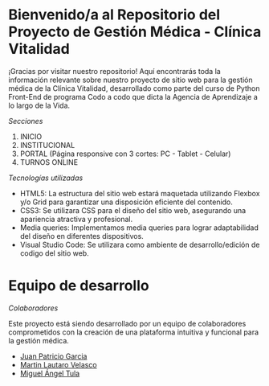 # Bienvenido/a al Repositorio del Proyecto de Gestión Médica - Clínica Vitalidad

¡Gracias por visitar nuestro repositorio! 
Aquí encontrarás toda la información relevante sobre nuestro proyecto de sitio web para la gestión médica de la Clínica Vitalidad, desarrollado como parte del curso de Python Front-End de programa Codo a codo que dicta la Agencia de Aprendizaje a lo largo de la Vida.

*Secciones*

  1. INICIO 
  2. INSTITUCIONAL
  3. PORTAL (Página responsive con 3 cortes: PC - Tablet - Celular)
  4. TURNOS ONLINE

*Tecnologías utilizadas*

  * HTML5: La estructura del sitio web estará maquetada utilizando Flexbox y/o Grid para garantizar una disposición eficiente del contenido.
  * CSS3: Se utilizara CSS para el diseño del sitio web, asegurando una apariencia atractiva y profesional.
  * Media queries: Implementamos media queries para lograr adaptabilidad del diseño en diferentes dispositivos.
  * Visual Studio Code: Se utilizara como ambiente de desarrollo/edición de codigo del sitio web.

# Equipo de desarrollo

*Colaboradores*

Este proyecto está siendo desarrollado por un equipo de colaboradores comprometidos con la creación de una plataforma intuitiva y funcional para la gestión médica.
* [Juan Patricio Garcia](https://github.com/juampilogico)
* [Martin Lautaro Velasco](https://github.com/MartinV-Do3)
* [Miguel Ángel Tula](https://github.com/matula77)
